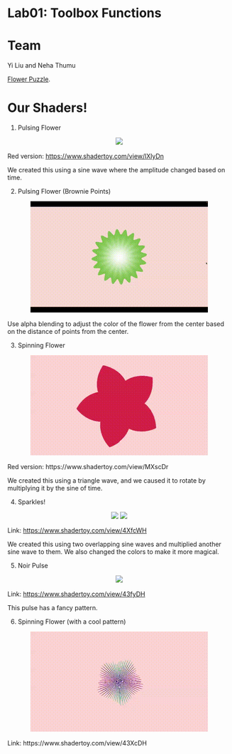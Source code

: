 # Lab01: Toolbox Functions

# Team 
Yi Liu and Neha Thumu 

[Flower Puzzle](https://www.shadertoy.com/view/NsVBzy).

# Our Shaders!

1. Pulsing Flower

<p align="center">
  <img src="https://github.com/yiliu1237/lab01-toolbox-functions/blob/main/pulse.gif?raw=true"/>
</p>

Red version: https://www.shadertoy.com/view/lXlyDn 

We created this using a sine wave where the amplitude changed based on time. 


2. Pulsing Flower (Brownie Points)
<p align="center">
  <img src="https://github.com/yiliu1237/lab01-toolbox-functions/blob/main/SpinningFlowerColorChange.gif?raw=true"/>
</p>

Use alpha blending to adjust the color of the flower from the center based on the distance of points from the center.


3. Spinning Flower

<p align="center">
  <img src="https://github.com/yiliu1237/lab01-toolbox-functions/blob/main/spin.gif?raw=true"/>
</p>
Red version: https://www.shadertoy.com/view/MXscDr

We created this using a triangle wave, and we caused it to rotate by multiplying it by the sine of time. 

4. Sparkles!

<p align="center">
  <img src="https://github.com/yiliu1237/lab01-toolbox-functions/blob/main/glitch_sparkle.gif?raw=true"/>
  <img src="https://github.com/yiliu1237/lab01-toolbox-functions/blob/main/red_sparkle.gif?raw=true"/>
</p>

Link: https://www.shadertoy.com/view/4XfcWH

We created this using two overlapping sine waves and multiplied another sine wave to them. We also changed the colors to make it more magical. 

5. Noir Pulse

<p align="center">
  <img src="https://github.com/yiliu1237/lab01-toolbox-functions/blob/main/noir_pulse.gif?raw=true"/>
</p>

Link: https://www.shadertoy.com/view/43fyDH

This pulse has a fancy pattern. 

6. Spinning Flower (with a cool pattern)

<p align="center">
  <img src="https://github.com/yiliu1237/lab01-toolbox-functions/blob/main/cool_spin.gif?raw=true"/>
</p>
Link: https://www.shadertoy.com/view/43XcDH
